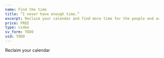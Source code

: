 ```yaml
---
name: Find the time
title: “I never have enough time.”
excerpt: Reclaim your calendar and find more time for the people and activities you love. This course helps you do more of what you want to do.
price: FREE
type: video
sv_form: TODO
uid: TODO
---
```

Reclaim your calendar
